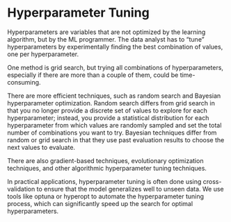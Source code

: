 # Hyperparameter Tuning

Hyperparameters are variables that are not optimized by the learning algorithm, but by the ML programmer. The data analyst has to “tune” hyperparameters by experimentally finding the best combination of values, one per hyperparameter.

One method is grid search, but trying all combinations of hyperparameters, especially if there are more than a couple of them, could be time-consuming.

There are more efficient techniques, such as random search and Bayesian hyperparameter optimization. Random search differs from grid search in that you no longer provide a discrete set of values to explore for each hyperparameter; instead, you provide a statistical distribution for each hyperparameter from which values are randomly sampled and set the total number of combinations you want to try. Bayesian techniques differ from random or grid search in that they use past evaluation results to choose the next values to evaluate.

There are also gradient-based techniques, evolutionary optimization techniques, and other algorithmic hyperparameter tuning techniques.

In practical applications, hyperparameter tuning is often done using cross-validation to ensure that the model generalizes well to unseen data. We use tools like optuna or hyperopt to automate the hyperparameter tuning process, which can significantly speed up the search for optimal hyperparameters.